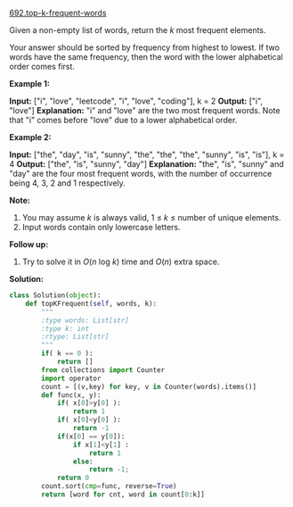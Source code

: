 [692.top-k-frequent-words](https://leetcode.com/problems/top-k-frequent-words/)  

Given a non-empty list of words, return the _k_ most frequent elements.

Your answer should be sorted by frequency from highest to lowest. If two words have the same frequency, then the word with the lower alphabetical order comes first.

**Example 1:**  

**Input:** \["i", "love", "leetcode", "i", "love", "coding"\], k = 2
**Output:** \["i", "love"\]
**Explanation:** "i" and "love" are the two most frequent words.
    Note that "i" comes before "love" due to a lower alphabetical order.

**Example 2:**  

**Input:** \["the", "day", "is", "sunny", "the", "the", "the", "sunny", "is", "is"\], k = 4
**Output:** \["the", "is", "sunny", "day"\]
**Explanation:** "the", "is", "sunny" and "day" are the four most frequent words,
    with the number of occurrence being 4, 3, 2 and 1 respectively.

**Note:**  

1.  You may assume _k_ is always valid, 1 ≤ _k_ ≤ number of unique elements.
2.  Input words contain only lowercase letters.

**Follow up:**  

1.  Try to solve it in _O_(_n_ log _k_) time and _O_(_n_) extra space.  



**Solution:**  

```python
class Solution(object):
    def topKFrequent(self, words, k):
        """
        :type words: List[str]
        :type k: int
        :rtype: List[str]
        """
        if( k == 0 ):
            return []
        from collections import Counter
        import operator
        count = [(v,key) for key, v in Counter(words).items()]
        def func(x, y):
            if( x[0]>y[0] ):
                return 1
            if( x[0]<y[0] ):
                return -1
            if(x[0] == y[0]):
                if x[1]<y[1] :
                    return 1
                else:
                    return -1;
            return 0
        count.sort(cmp=func, reverse=True)
        return [word for cnt, word in count[0:k]]
```
      